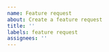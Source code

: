 ```yaml
---
name: Feature request
about: Create a feature request
title: ''
labels: feature request
assignees: ''
---
```


<!-- Please search existing issues for potential duplicates before filing yours:
https://github.com/armory3d/armorpaint/issues?q=is%3Aissue
-->

